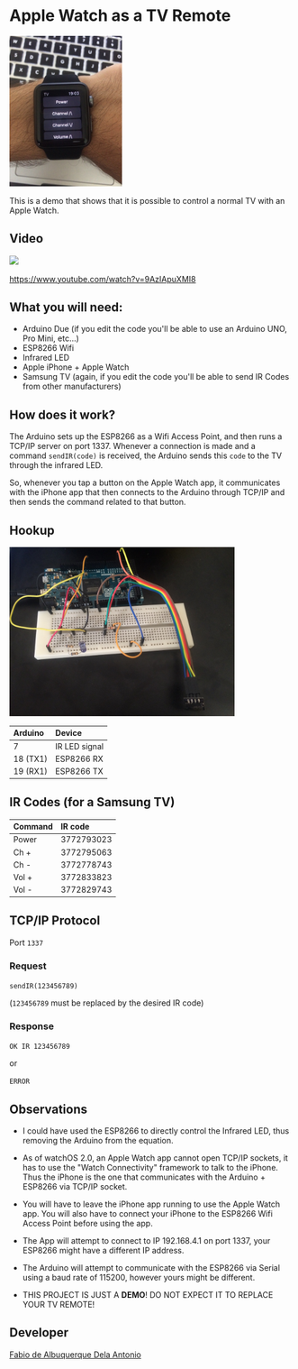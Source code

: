 # Apple Watch as a TV Remote

<img src="/2.jpg?raw=true" width="200">

This is a demo that shows that it is possible to control a normal TV with an Apple Watch.

## Video
<img src="http://img.youtube.com/vi/9AzIApuXMI8/0.jpg" width="400">

https://www.youtube.com/watch?v=9AzIApuXMI8

## What you will need:
* Arduino Due (if you edit the code you'll be able to use an Arduino UNO, Pro Mini, etc...)
* ESP8266 Wifi
* Infrared LED
* Apple iPhone + Apple Watch
* Samsung TV (again, if you edit the code you'll be able to send IR Codes from other manufacturers)

## How does it work?

The Arduino sets up the ESP8266 as a Wifi Access Point, and then runs a TCP/IP server on port 1337. Whenever a connection is made and a command `sendIR(code)` is received, the Arduino sends this `code` to the TV through the infrared LED.

So, whenever you tap a button on the Apple Watch app, it communicates with the iPhone app that then connects to the Arduino through TCP/IP and then sends the command related to that button.

## Hookup

<img src="/1.jpg?raw=true" width="400">

| Arduino | Device |
|:------------|:-------|
| 7 | IR LED signal |
| 18 (TX1) | ESP8266 RX |
| 19 (RX1) | ESP8266 TX |

## IR Codes (for a Samsung TV)

| Command | IR code |
|:---------|:---------|
| Power   | 3772793023 |
| Ch + | 3772795063 |
| Ch - | 3772778743 |
| Vol + | 3772833823 |
| Vol - | 3772829743 |

## TCP/IP Protocol

Port `1337`

### Request
``
sendIR(123456789)
``

(`123456789` must be replaced by the desired IR code)

### Response
``
OK IR 123456789
``

or

``
ERROR
``

## Observations
* I could have used the ESP8266 to directly control the Infrared LED, thus removing the Arduino from the equation.

* As of watchOS 2.0, an Apple Watch app cannot open TCP/IP sockets, it has to use the "Watch Connectivity" framework to talk to the iPhone. Thus the iPhone is the one that communicates with the Arduino + ESP8266 via TCP/IP socket.

* You will have to leave the iPhone app running to use the Apple Watch app. You will also have to connect your iPhone to the ESP8266 Wifi Access Point before using the app.

* The App will attempt to connect to IP 192.168.4.1 on port 1337, your ESP8266 might have a different IP address.

* The Arduino will attempt to communicate with the ESP8266 via Serial using a baud rate of 115200, however yours might be different.

* THIS PROJECT IS JUST A **DEMO**! DO NOT EXPECT IT TO REPLACE YOUR TV REMOTE!

## Developer
[Fabio de Albuquerque Dela Antonio](http://fabio914.blogspot.com)
